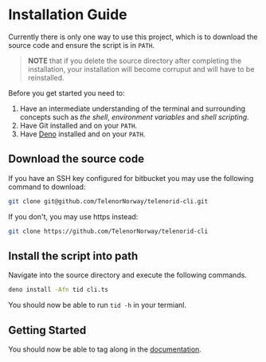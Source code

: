 # Installation Guide

Currently there is only one way to use this project, which is to download the
source code and ensure the script is in `PATH`.

> **NOTE** that if you delete the source directory after completing the
> installation, your installation will become corruput and will have to be
> reinstalled.

Before you get started you need to:

1. Have an intermediate understanding of the terminal and surrounding concepts
   such as _the shell_, _environment variables_ and _shell scripting_.
2. Have Git installed and on your `PATH`.
3. Have [Deno](https://deno.com/manual@v1.34.1/getting_started/installation)
   installed and on your `PATH`.

## Download the source code

If you have an SSH key configured for bitbucket you may use the following
command to download:

```sh
git clone git@github.com/TelenorNorway/telenorid-cli.git
```

If you don't, you may use https instead:

```sh
git clone https://github.com/TelenorNorway/telenorid-cli
```

## Install the script into path

Navigate into the source directory and execute the following commands.

```sh
deno install -Afn tid cli.ts
```

You should now be able to run `tid -h` in your termianl.

## Getting Started

You should now be able to tag along in the [documentation](./main.md).
